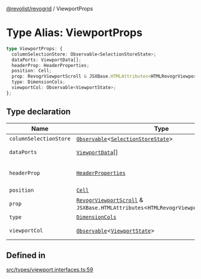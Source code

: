 [@revolist/revogrid](README.md) / ViewportProps

# Type Alias: ViewportProps

```ts
type ViewportProps: {
  columnSelectionStore: Observable<SelectionStoreState>;
  dataPorts: ViewportData[];
  headerProp: HeaderProperties;
  position: Cell;
  prop: RevogrViewportScroll & JSXBase.HTMLAttributes<HTMLRevogrViewportScrollElement>;
  type: DimensionCols;
  viewportCol: Observable<ViewportState>;
};
```

## Type declaration

| Name | Type | Description | Defined in |
| ------ | ------ | ------ | ------ |
| `columnSelectionStore` | [`Observable`](TypeAlias.Observable.md)\<[`SelectionStoreState`](TypeAlias.SelectionStoreState.md)\> | - | [src/types/viewport.interfaces.ts:76](https://github.com/revolist/revogrid/blob/424884a9332ccde4a5d40c39536fe61d1ccacbfc/src/types/viewport.interfaces.ts#L76) |
| `dataPorts` | [`ViewportData`](TypeAlias.ViewportData.md)[] | viewport rows | [src/types/viewport.interfaces.ts:74](https://github.com/revolist/revogrid/blob/424884a9332ccde4a5d40c39536fe61d1ccacbfc/src/types/viewport.interfaces.ts#L74) |
| `headerProp` | [`HeaderProperties`](TypeAlias.HeaderProperties.md) | header container props | [src/types/viewport.interfaces.ts:68](https://github.com/revolist/revogrid/blob/424884a9332ccde4a5d40c39536fe61d1ccacbfc/src/types/viewport.interfaces.ts#L68) |
| `position` | [`Cell`](Interface.Cell.md) | - | [src/types/viewport.interfaces.ts:62](https://github.com/revolist/revogrid/blob/424884a9332ccde4a5d40c39536fe61d1ccacbfc/src/types/viewport.interfaces.ts#L62) |
| `prop` | [`RevogrViewportScroll`](JSX.Interface.RevogrViewportScroll.md) & `JSXBase.HTMLAttributes`\<`HTMLRevogrViewportScrollElement`\> | - | [src/types/viewport.interfaces.ts:60](https://github.com/revolist/revogrid/blob/424884a9332ccde4a5d40c39536fe61d1ccacbfc/src/types/viewport.interfaces.ts#L60) |
| `type` | [`DimensionCols`](TypeAlias.DimensionCols.md) | - | [src/types/viewport.interfaces.ts:63](https://github.com/revolist/revogrid/blob/424884a9332ccde4a5d40c39536fe61d1ccacbfc/src/types/viewport.interfaces.ts#L63) |
| `viewportCol` | [`Observable`](TypeAlias.Observable.md)\<[`ViewportState`](Interface.ViewportState.md)\> | Cols dataset | [src/types/viewport.interfaces.ts:65](https://github.com/revolist/revogrid/blob/424884a9332ccde4a5d40c39536fe61d1ccacbfc/src/types/viewport.interfaces.ts#L65) |

## Defined in

[src/types/viewport.interfaces.ts:59](https://github.com/revolist/revogrid/blob/424884a9332ccde4a5d40c39536fe61d1ccacbfc/src/types/viewport.interfaces.ts#L59)
